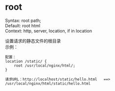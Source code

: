 # root
Syntax:	root path;  
Default: root html  
Context: http, server, location, if in location

设置请求的静态文件的根目录  
示例：
```
配置：
location /static/ {
    root /usr/local/nginx/html/;
}

请求URL：http://localhost/static/hello.html   ==> /usr/local/nginx/html/static/hello.html
```
